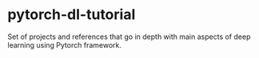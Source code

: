 # pytorch-dl-tutorial
Set of projects and references that go in depth with main aspects of deep learning using Pytorch framework.
